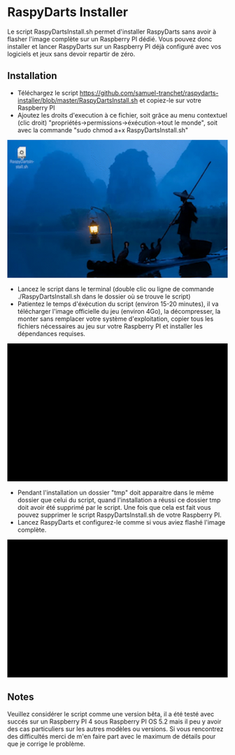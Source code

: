 # RaspyDarts Installer

Le script RaspyDartsInstall.sh permet d'installer RaspyDarts sans avoir à flasher l'image complète sur un Raspberry PI dédié. Vous pouvez donc installer et lancer RaspyDarts sur un Raspberry PI déjà configuré avec vos logiciels et jeux sans devoir repartir de zéro.

## Installation

- Téléchargez le script https://github.com/samuel-tranchet/raspydarts-installer/blob/master/RaspyDartsInstall.sh et copiez-le sur votre Raspberry PI
- Ajoutez les droits d'execution à ce fichier, soit grâce au menu contextuel (clic droit) "propriétés->permissions->éxécution->tout le monde", soit avec la commande "sudo chmod a+x RaspyDartsInstall.sh"

 ![Ajoutez les droits](./Images/01-SetPermissions.gif)

- Lancez le script dans le terminal (double clic ou ligne de commande ./RaspyDartsInstall.sh dans le dossier où se trouve le script)
- Patientez le temps d'éxécution du script (environ 15-20 minutes), il va télécharger l'image officielle du jeu (environ 4Go), la décompresser, la monter sans remplacer votre système d'exploitation, copier tous les fichiers nécessaires au jeu sur votre Raspberry PI et installer les dépendances requises.

 ![Lancez le script](./Images/02-RunScript.gif)

- Pendant l'installation un dossier "tmp" doit apparaitre dans le même dossier que celui du script, quand l'installation a réussi ce dossier tmp doit avoir été supprimé par le script. Une fois que cela est fait vous pouvez supprimer le script RaspyDartsInstall.sh de votre Raspberry PI.
- Lancez RaspyDarts et configurez-le comme si vous aviez flashé l'image complète.

 ![Enjoy](./Images/03-Enjoy.gif)


## Notes

Veuillez considérer le script comme une version bêta, il a été testé avec succés sur un Raspberry PI 4 sous Raspberry PI OS 5.2 mais il peu y avoir des cas particuliers sur les autres modèles ou versions. Si vous rencontrez des difficultés merci de m'en faire part avec le maximum de détails pour que je corrige le problème.
